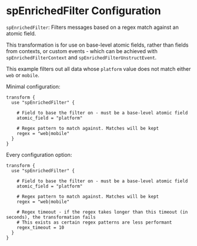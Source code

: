 # spEnrichedFilter Configuration

`spEnrichedFilter`: Filters messages based on a regex match against an atomic field.

This transformation is for use on base-level atomic fields, rather than fields from contexts, or custom events - which can be achieved with `spEnrichedFilterContext` and `spEnrichedFilterUnstructEvent`.

This example filters out all data whose `platform` value does not match either `web` or `mobile`.

Minimal configuration:

```hcl
transform {
  use "spEnrichedFilter" {

    # Field to base the filter on - must be a base-level atomic field
    atomic_field = "platform"

    # Regex pattern to match against. Matches will be kept
    regex = "web|mobile"
  }
}
```

Every configuration option:

```hcl
transform {
  use "spEnrichedFilter" {

    # Field to base the filter on - must be a base-level atomic field
    atomic_field = "platform"

    # Regex pattern to match against. Matches will be kept
    regex = "web|mobile"

    # Regex timeout - if the regex takes longer than this timeout (in seconds), the transformation fails
    # This exists as certain regex patterns are less performant
    regex_timeout = 10
  }
}
```